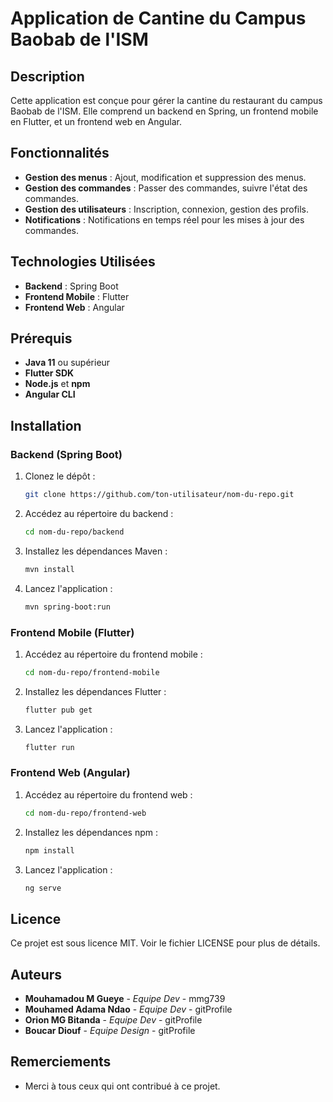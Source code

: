 # Application de Cantine du Campus Baobab de l'ISM

## Description
Cette application est conçue pour gérer la cantine du restaurant du campus Baobab de l'ISM. Elle comprend un backend en Spring, un frontend mobile en Flutter, et un frontend web en Angular.

## Fonctionnalités
- **Gestion des menus** : Ajout, modification et suppression des menus.
- **Gestion des commandes** : Passer des commandes, suivre l'état des commandes.
- **Gestion des utilisateurs** : Inscription, connexion, gestion des profils.
- **Notifications** : Notifications en temps réel pour les mises à jour des commandes.

## Technologies Utilisées
- **Backend** : Spring Boot
- **Frontend Mobile** : Flutter
- **Frontend Web** : Angular

## Prérequis
- **Java 11** ou supérieur
- **Flutter SDK**
- **Node.js** et **npm**
- **Angular CLI**

## Installation

### Backend (Spring Boot)
1. Clonez le dépôt :
    ```bash
    git clone https://github.com/ton-utilisateur/nom-du-repo.git
    ```
2. Accédez au répertoire du backend :
    ```bash
    cd nom-du-repo/backend
    ```
3. Installez les dépendances Maven :
    ```bash
    mvn install
    ```
4. Lancez l'application :
    ```bash
    mvn spring-boot:run
    ```

### Frontend Mobile (Flutter)
1. Accédez au répertoire du frontend mobile :
    ```bash
    cd nom-du-repo/frontend-mobile
    ```
2. Installez les dépendances Flutter :
    ```bash
    flutter pub get
    ```
3. Lancez l'application :
    ```bash
    flutter run
    ```

### Frontend Web (Angular)
1. Accédez au répertoire du frontend web :
    ```bash
    cd nom-du-repo/frontend-web
    ```
2. Installez les dépendances npm :
    ```bash
    npm install
    ```
3. Lancez l'application :
    ```bash
    ng serve
    ```

## Licence
Ce projet est sous licence MIT. Voir le fichier LICENSE pour plus de détails.

## Auteurs
- **Mouhamadou M Gueye** - *Equipe Dev* - mmg739
- **Mouhamed Adama Ndao** - *Equipe Dev* - gitProfile
- **Orion MG Bitanda** - *Equipe Dev* - gitProfile
- **Boucar Diouf** - *Equipe Design* - gitProfile

## Remerciements
- Merci à tous ceux qui ont contribué à ce projet.
